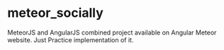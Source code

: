 # meteor_socially
MeteorJS and AngularJS combined project available on Angular Meteor website. Just Practice implementation of it.
